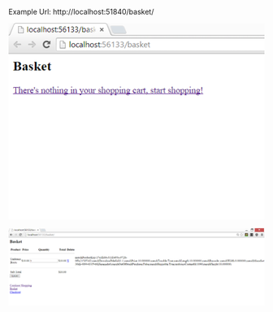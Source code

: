 Example Url: http://localhost:51840/basket/

![empty-basket.png](empty-basket.png)

![basket-1-item.png](basket-1-item.png)
